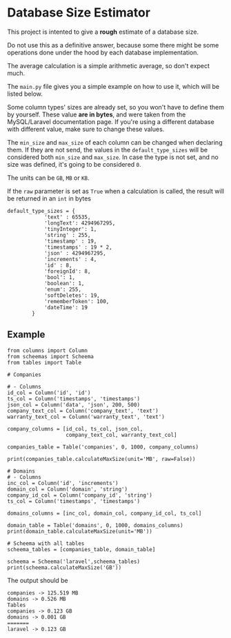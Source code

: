 # Database Size Estimator

This project is intented to give a **rough** estimate of a database size.

Do not use this as a definitive answer, because some there might be some operations done under the hood by each database implementation.

The average calculation is a simple arithmetic average, so don't expect much.

The `main.py` file gives you a simple example on how to use it, which will be listed below.

Some column types' sizes are already set, so you won't have to define them by yourself. These value **are in bytes**, and were taken from the MySQL/Laravel documentation page. If you're using a different database with different value, make sure to change these values.

The `min_size` and `max_size` of each column can be changed when declaring them. If they are not send, the values in the `default_type_sizes` will be considered both `min_size` and `max_size`. In case the type is not set, and no size was defined, it's going to be considered `0`. 

The units can be `GB`, `MB` or `KB`.

If the `raw` parameter is set as `True` when a calculation is called, the result will be returned in an `int` in bytes


```
default_type_sizes = {
            'text' : 65535,
            'longText': 4294967295,
            'tinyInteger': 1,
            'string' : 255,
            'timestamp' : 19,
            'timestamps' : 19 * 2,
            'json' : 4294967295,
            'increments' : 4,
            'id' : 8,
            'foreignId': 8,
            'bool': 1,
            'boolean': 1,
            'enum': 255,
            'softDeletes': 19,
            'rememberToken': 100,
            'dateTime': 19
        }
```

## Example

```
from columns import Column
from scheemas import Scheema
from tables import Table

# Companies

# - Columns
id_col = Column('id', 'id')
ts_col = Column('timestamps', 'timestamps')
json_col = Column('data', 'json', 200, 500)
company_text_col = Column('company_text', 'text')
warranty_text_col = Column('warranty_text', 'text')

company_columns = [id_col, ts_col, json_col,
                   company_text_col, warranty_text_col]

companies_table = Table('companies', 0, 1000, company_columns)

print(companies_table.calculateMaxSize(unit='MB', raw=False))

# Domains
# - Columns
inc_col = Column('id', 'increments')
domain_col = Column('domain', 'string')
company_id_col = Column('company_id', 'string')
ts_col = Column('timestamps', 'timestamps')

domains_columns = [inc_col, domain_col, company_id_col, ts_col]

domain_table = Table('domains', 0, 1000, domains_columns)
print(domain_table.calculateMaxSize(unit='MB'))

# Scheema with all tables
scheema_tables = [companies_table, domain_table]

scheema = Scheema('laravel',scheema_tables)
print(scheema.calculateMaxSize('GB'))

```

The output should be 
```
companies -> 125.519 MB
domains -> 0.526 MB
Tables
companies -> 0.123 GB
domains -> 0.001 GB
=======
laravel -> 0.123 GB
```

